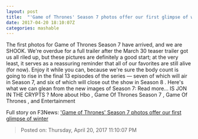 ```yaml
---
layout: post
title:  "'Game of Thrones' Season 7 photos offer our first glimpse of winter"
date: 2017-04-20 18:10:07Z
categories: mashable
---
```


The first photos for Game of Thrones Season 7 have arrived, and we are SHOOK. We're overdue for a full trailer after the March 30 teaser trailer got us all riled up, but these pictures are definitely a good start; at the very least, it serves as a reassuring reminder that all of our favorites are still alive (for now). Enjoy it while you can, because we're sure the body count is going to rise in the final 13 episodes of the series — seven of which will air in Season 7, and six of which will close out the show in Season 8 . Here's what we can glean from the new images of Season 7: Read more... IS JON IN THE CRYPTS ? More about Hbo , Game Of Thrones Season 7 , Game Of Thrones , and Entertainment


Full story on F3News: ['Game of Thrones' Season 7 photos offer our first glimpse of winter](http://www.f3nws.com/n/bYJmWF)

> Posted on: Thursday, April 20, 2017 11:10:07 PM
